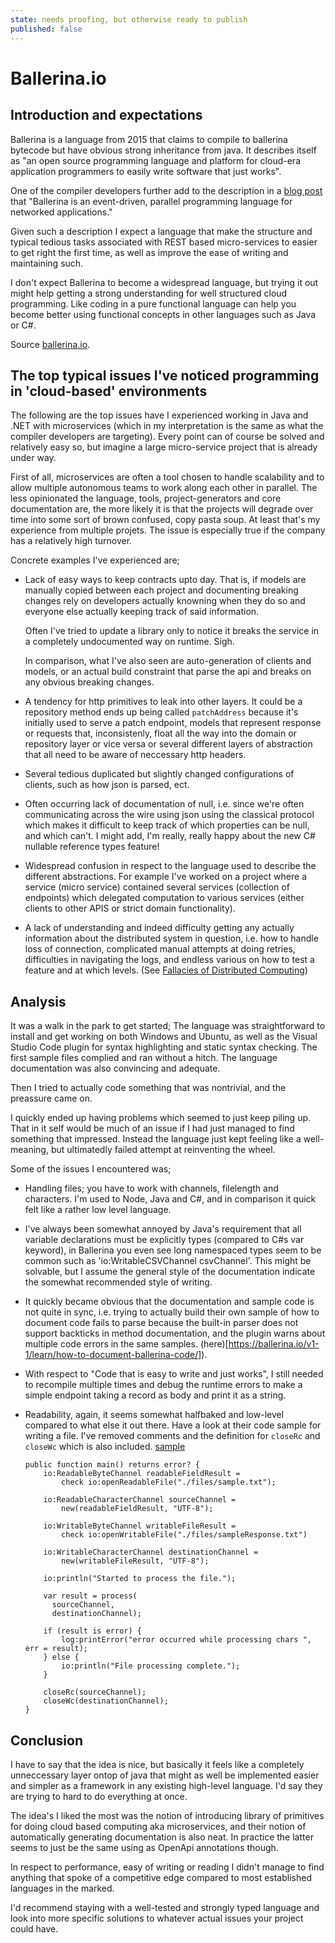 ```yaml
---
state: needs proofing, but otherwise ready to publish
published: false
---
```


# Ballerina.io

## Introduction and expectations

Ballerina is a language from 2015 that claims to compile to ballerina bytecode
but have obvious strong inheritance from java. It describes itself as "an open
source programming language and platform for cloud-era application programmers
to easily write software that just works".

One of the compiler developers further add to the description in a [blog
post](https://medium.com/@sameerajayasoma/ballerina-runtime-evolution-f82305e4ab8e)
that "Ballerina is an event-driven, parallel programming language for networked
applications."

Given such a description I expect a language that make the structure and typical
tedious tasks associated with REST based micro-services to easier to get right
the first time, as well as improve the ease of writing and maintaining such.

I don't expect Ballerina to become a widespread language, but trying it out
might help getting a strong understanding for well structured cloud programming.
Like coding in a pure functional language can help you become better using
functional concepts in other languages such as Java or C#.

Source [ballerina.io](https://ballerina.io/).

## The top typical issues I've noticed programming in 'cloud-based' environments

The following are the top issues have I experienced working in Java and .NET
with microservices (which in my interpretation is the same as what the compiler
developers are targeting). Every point can of course be solved and relatively
easy so, but imagine a large micro-service project that is already under way. 

First of all, microservices are often a tool chosen to handle scalability and to
allow multiple autonomous teams to work along each other in parallel. The less
opinionated the language, tools, project-generators and core documentation are,
the more likely it is that the projects will degrade over time into some sort of
brown confused, copy pasta soup. At least that's my experience from multiple projets. 
The issue is especially true if the company has a relatively high turnover.

Concrete examples I've experienced are;

* Lack of easy ways to keep contracts upto day. That is, if models are manually
  copied between each project and documenting breaking changes rely on
  developers actually knowning when they do so and everyone else actually
  keeping track of said information. 

  Often I've tried to update a library only to notice it breaks the service in a
  completely undocumented way on runtime. Sigh.

  In comparison, what I've also seen are auto-generation of clients and models,
  or an actual build constraint that parse the api and breaks on any obvious
  breaking changes.

* A tendency for http primitives to leak into other layers. It could be a
  repository method ends up being called `patchAddress` because it's initially
  used to serve a patch endpoint, models that represent response or requests
  that, inconsistenly, float all the way into the domain or repository layer or
  vice versa or several different layers of abstraction that all need to be
  aware of neccessary http headers.

* Several tedious duplicated but slightly changed configurations of clients,
  such as how json is parsed, ect.

* Often occurring lack of documentation of null, i.e. since we're often
  communicating across the wire using json using the classical protocol which
  makes it difficult to keep track of which properties can be null, and which
  can't. I might add, I'm really, really happy about the new C\# nullable
  reference types feature!

* Widespread confusion in respect to the language used to describe the different
  abstractions. For example I've worked on a project where a service (micro
  service) contained several services (collection of endpoints) which delegated
  computation to various services (either clients to other APIS or strict domain
  functionality).

* A lack of understanding and indeed difficulty getting any actually information
  about the distributed system in question, i.e. how to handle loss of
  connection, complicated manual attempts at doing retries, difficulties in
  navigating the logs, and endless various on how to test a feature and at which
  levels. (See [Fallacies of Distributed
  Computing](https://en.wikipedia.org/wiki/Fallacies_of_distributed_computing))

## Analysis

It was a walk in the park to get started; The language was straightforward to
install and get working on both Windows and Ubuntu, as well as the Visual Studio
Code plugin for syntax highlighting and static syntax checking. The first sample
files complied and ran without a hitch. The language documentation was also
convincing and adequate.

Then I tried to actually code something that was nontrivial, and the preassure
came on.

I quickly ended up having problems which seemed to just keep piling up. That in
it self would be much of an issue if I had just managed to find something that
impressed. Instead the language just kept feeling like a well-meaning, but
ultimatedly failed attempt at reinventing the wheel.

Some of the issues I encountered was;

* Handling files; you have to work with channels, filelength and characters. I'm
  used to Node, Java and C\#, and in comparison it quick felt like a rather low
  level language. 

* I've always been somewhat annoyed by Java's requirement that all variable
  declarations must be explicitly types (compared to C\#s var keyword), in
  Ballerina you even see long namespaced types seem to be common such as
  'io:WritableCSVChannel csvChannel'. This might be solvable, but I assume the
  general style of the documentation indicate the somewhat recommended style of
  writing.
  
* It quickly became obvious that the documentation and sample code is not quite
  in sync, i.e. trying to actually build their own sample of how to document
  code fails to parse because the built-in parser does not support backticks in
  method documentation, and the plugin warns about multiple code errors in the
  same samples.
  (here)[https://ballerina.io/v1-1/learn/how-to-document-ballerina-code/]).

* With respect to "Code that is easy to write and just works", I still needed to
  recompile multiple times and debug the runtime errors to make a simple
  endpoint taking a record as body and print it as a string. 

* Readability, again, it seems somewhat halfbaked and low-level compared to what
  else it out there. Have a look at their code sample for writing a file. I've removed comments and the definition for `closeRc` and `closeWc` which is also included. [sample](https://ballerina.io/learn/by-example/character-io.html) 

  ```ballerina
  public function main() returns error? {
      io:ReadableByteChannel readableFieldResult = 
          check io:openReadableFile("./files/sample.txt");

      io:ReadableCharacterChannel sourceChannel = 
          new(readableFieldResult, "UTF-8");
      
      io:WritableByteChannel writableFileResult = 
          check io:openWritableFile("./files/sampleResponse.txt")
      
      io:WritableCharacterChannel destinationChannel = 
          new(writableFileResult, "UTF-8");
      
      io:println("Started to process the file.");
      
      var result = process(
        sourceChannel, 
        destinationChannel);

      if (result is error) {
          log:printError("error occurred while processing chars ", err = result);
      } else {
          io:println("File processing complete.");
      }
      
      closeRc(sourceChannel);
      closeWc(destinationChannel);
  }
  ```

## Conclusion

I have to say that the idea is nice, but basically it feels like a completely
unneccessary layer ontop of java that might as well be implemented easier and
simpler as a framework in any existing high-level language. I'd say they
are trying to hard to do everything at once.

The idea's I liked the most was the notion of introducing library of primitives
for doing cloud based computing aka microservices, and their notion of
automatically generating documentation is also neat. In practice the latter
seems to just be the same using as OpenApi annotations though.

In respect to performance, easy of writing or reading I didn't manage to find
anything that spoke of a competitive edge compared to most established languages
in the marked. 

I'd recommend staying with a well-tested and strongly typed language and look
into more specific solutions to whatever actual issues your project could have. 